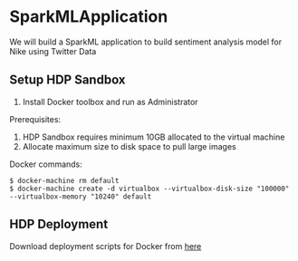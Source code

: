 # SparkMLApplication
We will build a SparkML application to build sentiment analysis model for Nike using Twitter Data

## Setup HDP Sandbox

1. Install Docker toolbox and run as Administrator

Prerequisites:
1. HDP Sandbox requires minimum 10GB allocated to the virtual machine
2. Allocate maximum size to disk space to pull large images

Docker commands:
```
$ docker-machine rm default
$ docker-machine create -d virtualbox --virtualbox-disk-size "100000" --virtualbox-memory "10240" default
```
## HDP Deployment

Download deployment scripts for Docker from [here](https://hortonworks.com/downloads/#sandbox)

